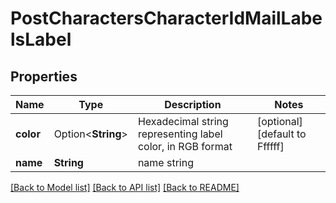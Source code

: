 # PostCharactersCharacterIdMailLabelsLabel

## Properties

Name | Type | Description | Notes
------------ | ------------- | ------------- | -------------
**color** | Option<**String**> | Hexadecimal string representing label color, in RGB format | [optional][default to Ffffff]
**name** | **String** | name string | 

[[Back to Model list]](../README.md#documentation-for-models) [[Back to API list]](../README.md#documentation-for-api-endpoints) [[Back to README]](../README.md)


